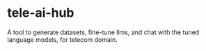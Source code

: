 # tele-ai-hub
A tool to generate datasets, fine-tune llms, and chat with the tuned language models, for telecom domain.
